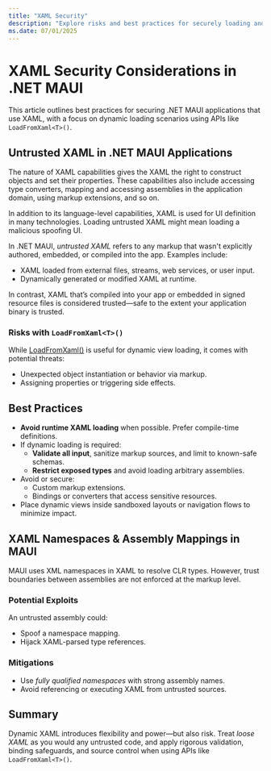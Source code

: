 ```yaml
---
title: "XAML Security"
description: "Explore risks and best practices for securely loading and handling dynamic XAML in .NET MAUI"
ms.date: 07/01/2025
---
```


# XAML Security Considerations in .NET MAUI

This article outlines best practices for securing .NET MAUI applications that use XAML, with a focus on dynamic loading scenarios using APIs like `LoadFromXaml<T>()`.

## Untrusted XAML in .NET MAUI Applications

The nature of XAML capabilities gives the XAML the right to construct objects and set their properties. These capabilities also include accessing type converters, mapping and accessing assemblies in the application domain, using markup extensions, and so on.

In addition to its language-level capabilities, XAML is used for UI definition in many technologies. Loading untrusted XAML might mean loading a malicious spoofing UI.

In .NET MAUI, *untrusted XAML* refers to any markup that wasn't explicitly authored, embedded, or compiled into the app. Examples include:

- XAML loaded from external files, streams, web services, or user input.
- Dynamically generated or modified XAML at runtime.

In contrast, XAML that’s compiled into your app or embedded in signed resource files is considered trusted—safe to the extent your application binary is trusted.

### Risks with `LoadFromXaml<T>()`

While [LoadFromXaml<T>()](https://learn.microsoft.com/en-us/dotnet/maui/xaml/runtime-load) is useful for dynamic view loading, it comes with potential threats:

- Unexpected object instantiation or behavior via markup.
- Assigning properties or triggering side effects.

## Best Practices

- **Avoid runtime XAML loading** when possible. Prefer compile-time definitions.
- If dynamic loading is required:
  - **Validate all input**, sanitize markup sources, and limit to known-safe schemas.
  - **Restrict exposed types** and avoid loading arbitrary assemblies.
- Avoid or secure:
  - Custom markup extensions.
  - Bindings or converters that access sensitive resources.
- Place dynamic views inside sandboxed layouts or navigation flows to minimize impact.

## XAML Namespaces & Assembly Mappings in MAUI

MAUI uses XML namespaces in XAML to resolve CLR types. However, trust boundaries between assemblies are not enforced at the markup level.

### Potential Exploits

An untrusted assembly could:
- Spoof a namespace mapping.
- Hijack XAML-parsed type references.
  
### Mitigations

- Use *fully qualified namespaces* with strong assembly names.
- Avoid referencing or executing XAML from untrusted sources.

## Summary

Dynamic XAML introduces flexibility and power—but also risk. Treat *loose XAML* as you would any untrusted code, and apply rigorous validation, binding safeguards, and source control when using APIs like `LoadFromXaml<T>()`.